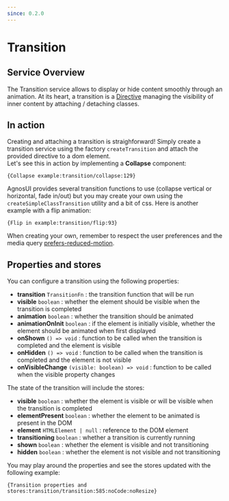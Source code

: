 ```yaml
---
since: 0.2.0
---
```


# Transition

## Service Overview

The Transition service allows to display or hide content smoothly through an animation. At its heart, a transition is a [Directive](../01-Headless/03-Directives.md) managing the visibility of inner content by attaching / detaching classes.

## In action

Creating and attaching a transition is straighforward! Simply create a transition service using the factory `createTransition` and attach the provided directive to a dom element.  
Let's see this in action by implementing a **Collapse** component:

```sample
{Collapse example:transition/collapse:129}
```

AgnosUI provides several transition functions to use (collapse vertical or horizontal, fade in/out) but you may create your own using the `createSimpleClassTransition` utility and a bit of css. Here is another example with a flip animation:

```sample
{Flip in example:transition/flip:93}
```

<p>
    When creating your own, remember to respect the user preferences and the media query <a href="https://developer.mozilla.org/en-US/docs/Web/CSS/@media/prefers-reduced-motion" target="_blank">prefers-reduced-motion</a>.
</p>

## Properties and stores

You can configure a transition using the following properties:

- **transition** `TransitionFn` : the transition function that will be run
- **visible** `boolean` : whether the element should be visible when the transition is completed
- **animation** `boolean` : whether the transition should be animated
- **animationOnInit** `boolean` : if the element is initially visible, whether the element should be animated when first displayed
- **onShown** `() => void` : function to be called when the transition is completed and the element is visible
- **onHidden** `() => void` : function to be called when the transition is completed and the element is not visible
- **onVisibleChange** `(visible: boolean) => void` : function to be called when the visible property changes

The state of the transition will include the stores:

- **visible** `boolean` : whether the element is visible or will be visible when the transition is completed
- **elementPresent** `boolean` : whether the element to be animated is present in the DOM
- **element** `HTMLElement | null` : reference to the DOM element
- **transitioning** `boolean` : whether a transition is currently running
- **shown** `boolean` : whether the element is visible and not transitioning
- **hidden** `boolean` : whether the element is not visible and not transitioning

You may play around the properties and see the stores updated with the following example:

```sample
{Transition properties and stores:transition/transition:585:noCode:noResize}
```

